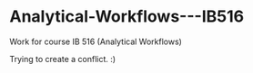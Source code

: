 # Analytical-Workflows---IB516
Work for course IB 516 (Analytical Workflows)

Trying to create a conflict. :)
